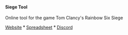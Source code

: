#### Siege Tool
Online tool for the game Tom Clancy's Rainbow Six Siege

[Website](https://4d617474.github.io/siegeTool/) **°** [Spreadsheet](https://docs.google.com/spreadsheets/d/1f8KQRSwfSznPFxy_K0qahf-KKUgWbiJjyAcDb0bXe9M/) **°** [Discord](https://discordapp.com/invite/kj6cyUz)
